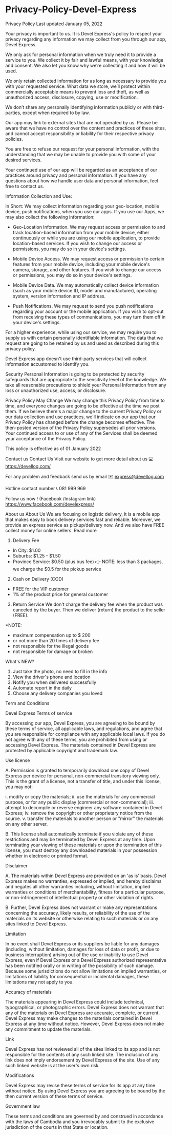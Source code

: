 # Privacy-Policy-Devel-Express
Privacy Policy 
Last updated January 05, 2022

Your privacy is important to us. It is Devel Express's policy to respect your privacy regarding any information we may collect from you through our app, Devel Express.

We only ask for personal information when we truly need it to provide a service to you. We collect it by fair and lawful means, with your knowledge and consent. We also let you know why we’re collecting it and how it will be used.

We only retain collected information for as long as necessary to provide you with your requested service. What data we store, we’ll protect within commercially acceptable means to prevent loss and theft, as well as unauthorized access, disclosure, copying, use or modification.

We don’t share any personally identifying information publicly or with third-parties, except when required to by law.

Our app may link to external sites that are not operated by us. Please be aware that we have no control over the content and practices of these sites, and cannot accept responsibility or liability for their respective privacy policies.

You are free to refuse our request for your personal information, with the understanding that we may be unable to provide you with some of your desired services.

Your continued use of our app will be regarded as an acceptance of our practices around privacy and personal information. If you have any questions about how we handle user data and personal information, feel free to contact us.

Information Collection and Use:

In Short:  We may collect information regarding your geo-location, mobile device, push notifications, when you use our apps.
If you use our Apps, we may also collect the following information:

- Geo-Location Information. We may request access or permission to and track location-based information from your mobile device, either continuously or while you are using our mobile application, to provide location-based services. If you wish to change our access or permissions, you may do so in your device's settings.


- Mobile Device Access. We may request access or permission to certain features from your mobile device, including your mobile device's camera, storage, and other features. If you wish to change our access or permissions, you may do so in your device's settings.


- Mobile Device Data. We may automatically collect device information (such as your mobile device ID, model and manufacturer), operating system, version information and IP address.


- Push Notifications. We may request to send you push notifications regarding your account or the mobile application. If you wish to opt-out from receiving these types of communications, you may turn them off in your device's settings.

For a higher experience, while using our service, we may require you to supply us with certain personally identifiable information. The data that we request are going to be retained by us and used as described during this privacy policy.

Devel Express app doesn't use third-party services that will collect information accustomed to identify you.

Security
Personal Information is going to be protected by security safeguards that are appropriate to the sensitivity level of the knowledge. We take all reasonable precautions to shield your Personal Information from any loss or unauthorized use, access, or disclosure.

Privacy Policy May Change
We may change this Privacy Policy from time to time, and everyone changes are going to be effective at the time we post them. If we believe there's a major change to the current Privacy Policy or our data collection and use practices, we'll indicate on our app that our Privacy Policy has changed before the change becomes effective. The then-posted version of the Privacy Policy supersedes all prior versions. Your continued access to or use of any of the Services shall be deemed your acceptance of the Privacy Policy.

This policy is effective as of 01 January 2022

Contact us
Contact Us
Visit our website​​ to get more detail about us
💻 https://devellog.com/


For any problem and feedback send us by email
✉️ express@devellog.com


Hotline contact number
📞 081 999 969


Follow us now ! (Facebook /Instagram link)
https://www.facebook.com/develexpress/

About us
About Us
We are focusing on logistic delivery, it is a mobile app that makes easy to book delivery services fast and reliable. Moreover, we provide an express service as pickup/delivery now. And we also have FREE collect money for online sellers.
Read more
1) Delivery Fee
- In City: $1.00 
- Suburbs: $1.25 - $1.50
- Province Service: $0.50 (plus bus fee)
👉 NOTE: less than 3 packages, we charge the $0.5 for the pickup service
2) Cash on Delivery (COD)
- FREE for the VIP customer 
- 1% of the product price for general customer
3) Return Service
We don't charge the delivery fee when the product was canceled by the buyer. Then we deliver (return) the product to the seller (FREE).

*NOTE:
- maximum compensation up to $ 200
- or not more than 20 times of delivery fee
- not responsible for the illegal goods
- not responsible for damage or broken

What's NEW?
1) Just take the photo, no need to fill in the info
2) View the driver's phone and location
3) Notify you when delivered successfully
4) Automate report in the daily
5) Choose any delivery companies you loved





Term and Conditions

Devel Express Terms of service

By accessing our app, Devel Express, you are agreeing to be bound by these terms of service, all applicable laws, and regulations, and agree that you are responsible for compliance with any applicable local laws. If you do not agree with any of these terms, you are prohibited from using or accessing Devel Express. The materials contained in Devel Express are protected by applicable copyright and trademark law.

Use license

A. Permission is granted to temporarily download one copy of Devel Express per device for personal, non-commercial transitory viewing only. This is the grant of a license, not a transfer of title, and under this license, you may not:

i. modify or copy the materials;
ii. use the materials for any commercial purpose, or for any public display (commercial or ​​​  non-commercial);
iii. attempt to decompile or reverse engineer any software contained in Devel Express;
​​​​​iv. remove the copyright or other proprietary notice from the source.
v. transfer the materials to another person or "mirror" the materials on any other server.

B. This license shall automatically terminate if you violate any of these restrictions and may be terminated by Devel Express at any time. Upon terminating your viewing of these materials or upon the termination of this license, you must destroy any downloaded materials in your possession whether in electronic or printed format.

Disclaimer

A. The materials within Devel Express are provided on an 'as is' basis. Devel Express makes no warranties, expressed or implied, and hereby disclaims and negates all other warranties including, without limitation, implied warranties or conditions of merchantability, fitness for a particular purpose, or non-infringement of intellectual property or other violation of rights.

B. Further, Devel Express does not warrant or make any representations concerning the accuracy, likely results, or reliability of the use of the materials on its website or otherwise relating to such materials or on any sites linked to Devel Express.

Limitation

In no event shall Devel Express or its suppliers be liable for any damages (including, without limitation, damages for loss of data or profit, or due to business interruption) arising out of the use or inability to use Devel Express, even if Devel Express or a Devel Express authorized representative has been notified orally or in writing of the possibility of such damage. Because some jurisdictions do not allow limitations on implied warranties, or limitations of liability for consequential or incidental damages, these limitations may not apply to you.

Accuracy of materials

The materials appearing in Devel Express could include technical, typographical, or photographic errors. Devel Express does not warrant that any of the materials on Devel Express are accurate, complete, or current. Devel Express may make changes to the materials contained in Devel Express at any time without notice. However, Devel Express does not make any commitment to update the materials.

Link

Devel Express has not reviewed all of the sites linked to its app and is not responsible for the contents of any such linked site. The inclusion of any link does not imply endorsement by Devel Express of the site. Use of any such linked website is at the user's own risk.

Modifications

Devel Express may revise these terms of service for its app at any time without notice. By using Devel Express you are agreeing to be bound by the then current version of these terms of service.

Government law

These terms and conditions are governed by and construed in accordance with the laws of Cambodia and you irrevocably submit to the exclusive jurisdiction of the courts in that State or location.












